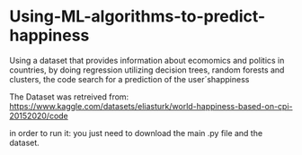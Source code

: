 # Using-ML-algorithms-to-predict-happiness
Using a dataset that provides information about ecomomics and politics in countries, by doing regression utilizing decision trees, random forests and clusters, the code search for a prediction of the user´shappiness

The Dataset was retreived from: https://www.kaggle.com/datasets/eliasturk/world-happiness-based-on-cpi-20152020/code 

in order to run it: you just need to download the main .py file and the dataset.
